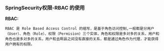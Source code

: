 ### SpringSecurity权限-RBAC 的使用

**RBAC:**

```
RBAC 是 Role Based Access Control 的缩写，是基于角色访问控制,一般都是分用户（User）、角色（Role）、权限（Permision）三个实体，角色和权限是多对多的关系，用户和角色也是多对多的关系，用户和去啊县之间没有直接的关系，都是通过角色作为代理，才能获得用户拥有的权限。
```


